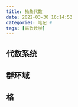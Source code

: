 ```yaml
---
title: 抽象代数
date: 2022-03-30 16:14:53
categories: 笔记 #
tags: [离散数学]
---
```

## 代数系统



## 群环域



## 格

 